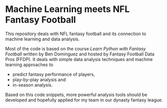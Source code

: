 # Machine Learning meets NFL Fantasy Football

This repository deals with NFL fantasy football and its connection to
machine learning and data analysis.

Most of the code is based on the course *Learn Python with Fantasy Football*
written by Ben Dominguez and hosted by Fantasy Football Data Pros (FFDP). 
It deals with simple data analysis techniques and machine learning approaches
to
* predict fantasy performance of players,
* play-by-play analysis and
* in-season analysis.

Based on this code snippets, more powerful analysis tools should be developed
and hopefully applied for my team in our dynasty fantasy league.
